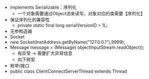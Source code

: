 
- implements Serializable：序列化
  - 一个对象需要通过Object流来读写，对象对应的类需要【序列化】
- 保证序列化的兼容性
  - private static final long serialVersionID = 1L;
- 无参构造器
- Socket
- new Socket(InetAddress.getByName("127.0.0.1"),9999);
- Message message = (Message) objectInputStream.readObject(); 
  - 有异常 -> 需要扩大异常信息
  - 向下转型
- 枚举/接口
- public class ClientConnectServerThread extends Thread